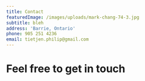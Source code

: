 ```yaml
---
title: Contact
featuredImage: /images/uploads/mark-chang-74-3.jpg
subtitle: bleh
address: 'Barrie, Ontario'
phone: 905 251 4236
email: tietjen.philip@gmail.com
---
```


# Feel free to get in touch



